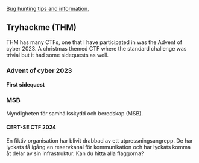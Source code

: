 [Bug hunting tips and information.](https://github.com/The-Art-of-Hacking/h4cker/tree/master/bug-bounties)
## Tryhackme (THM)
THM has many CTFs, one that I have participated in was the Advent of cyber 2023. A christmas themed CTF where the standard challenge was trivial but it had some sidequests as well. 
### Advent of cyber 2023
#### First sidequest


### MSB
Myndigheten för samhällsskydd och beredskap (MSB).
#### CERT-SE CTF 2024
<scenario> En fiktiv organisation har blivit drabbad av ett utpressningsangrepp. De har lyckats få igång en reservkanal för kommunikation och har lyckats komma åt delar av sin infrastruktur. Kan du hitta alla flaggorna? </scenario>